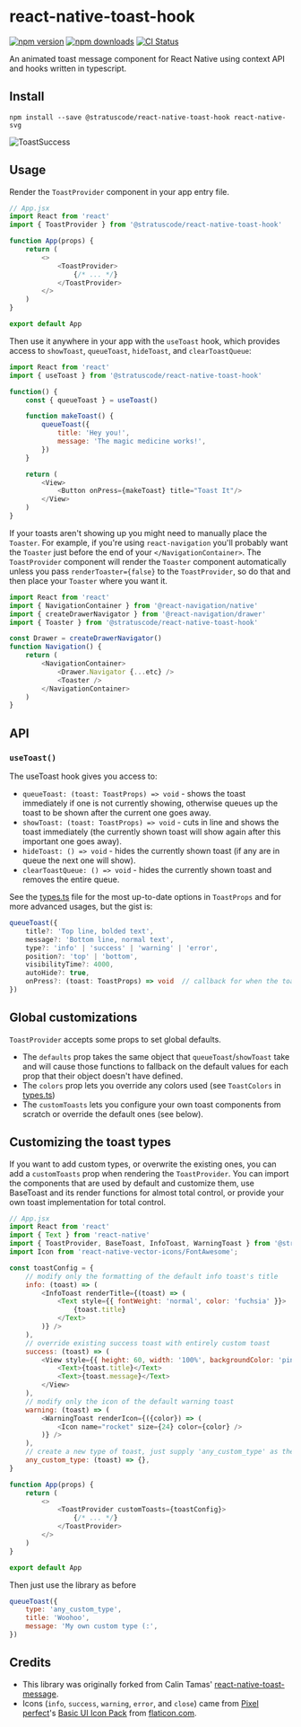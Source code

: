 # react-native-toast-hook

[![npm version](https://img.shields.io/npm/v/@stratuscode/react-native-toast-hook)](https://www.npmjs.com/package/@stratuscode/react-native-toast-hook)
[![npm downloads](https://img.shields.io/npm/dw/@stratuscode/react-native-toast-hook)](https://www.npmjs.com/package/@stratuscode/react-native-toast-hook)
[![CI Status](https://circleci.com/gh/StratusCode/react-native-toast-hook.svg?style=shield&circle-token=01a30b6f87dedaa5847bf3c85e6b333da11fc64f)](https://app.circleci.com/pipelines/github/StratusCode/react-native-toast-hook)

An animated toast message component for React Native using context API and hooks written in typescript.

## Install

```
npm install --save @stratuscode/react-native-toast-hook react-native-svg
```

![ToastSuccess](success-toast.gif)

## Usage

Render the `ToastProvider` component in your app entry file.

```js
// App.jsx
import React from 'react'
import { ToastProvider } from '@stratuscode/react-native-toast-hook'

function App(props) {
	return (
		<>
			<ToastProvider>
				{/* ... */}
			</ToastProvider>
		</>
	)
}

export default App
```

Then use it anywhere in your app with the `useToast` hook, which provides access to `showToast`, `queueToast`, `hideToast`, and `clearToastQueue`:

```js
import React from 'react'
import { useToast } from '@stratuscode/react-native-toast-hook'

function() {
	const { queueToast } = useToast()

	function makeToast() {
		queueToast({
			title: 'Hey you!',
			message: 'The magic medicine works!',
		})
	}

	return (
		<View>
			<Button onPress={makeToast} title="Toast It"/>
		</View>
	)
}
```

If your toasts aren't showing up you might need to manually place the `Toaster`. For example, if you're using `react-navigation` you'll probably want the `Toaster` just before the end of your `</NavigationContainer>`. The `ToastProvider` component will render the `Toaster` component automatically unless you pass `renderToaster={false}` to the `ToastProvider`, so do that and then place your `Toaster` where you want it.

```js
import React from 'react'
import { NavigationContainer } from '@react-navigation/native'
import { createDrawerNavigator } from '@react-navigation/drawer'
import { Toaster } from '@stratuscode/react-native-toast-hook'

const Drawer = createDrawerNavigator()
function Navigation() {
	return (
		<NavigationContainer>
			<Drawer.Navigator {...etc} />
			<Toaster />
		</NavigationContainer>
	)
}
```

## API

### `useToast()`

The useToast hook gives you access to:
- `queueToast: (toast: ToastProps) => void` - shows the toast immediately if one is not currently showing, otherwise queues up the toast to be shown after the current one goes away.
- `showToast: (toast: ToastProps) => void` - cuts in line and shows the toast immediately (the currently shown toast will show again after this important one goes away).
- `hideToast: () => void` - hides the currently shown toast (if any are in queue the next one will show).
- `clearToastQueue: () => void` - hides the currently shown toast and removes the entire queue.

See the [types.ts](https://github.com/StratusCode/react-native-toast-hook/blob/master/src/types/index.ts) file for the most up-to-date options in `ToastProps` and for more advanced usages, but the gist is:

```ts
queueToast({
	title?: 'Top line, bolded text',
	message?: 'Bottom line, normal text',
	type?: 'info' | 'success' | 'warning' | 'error',
	position?: 'top' | 'bottom',
	visibilityTime?: 4000,
	autoHide?: true,
	onPress?: (toast: ToastProps) => void  // callback for when the toast is pressed, e.g. to handle deep navigation
})
```

## Global customizations

`ToastProvider` accepts some props to set global defaults. 
- The `defaults` prop takes the same object that `queueToast`/`showToast` take and will cause those functions to fallback on the default values for each prop that their object doesn't have defined.
- The `colors` prop lets you override any colors used (see `ToastColors` in [types.ts](https://github.com/StratusCode/react-native-toast-hook/blob/master/src/types/index.ts))
- The `customToasts` lets you configure your own toast components from scratch or override the default ones (see below).

## Customizing the toast types

If you want to add custom types, or overwrite the existing ones, you can add a `customToasts` prop when rendering the `ToastProvider`. You can import the components that are used by default and customize them, use BaseToast and its render functions for almost total control, or provide your own toast implementation for total control.

```js
// App.jsx
import React from 'react'
import { Text } from 'react-native'
import { ToastProvider, BaseToast, InfoToast, WarningToast } from '@stratuscode/react-native-toast-hook'
import Icon from 'react-native-vector-icons/FontAwesome';

const toastConfig = {
	// modify only the formatting of the default info toast's title
	info: (toast) => (
		<InfoToast renderTitle={(toast) => (
			<Text style={{ fontWeight: 'normal', color: 'fuchsia' }}>
				{toast.title}
			</Text>
		)} />
	),
	// override existing success toast with entirely custom toast
	success: (toast) => (
		<View style={{ height: 60, width: '100%', backgroundColor: 'pink' }}>
			<Text>{toast.title}</Text>
			<Text>{toast.message}</Text>
		</View>
	),
	// modify only the icon of the default warning toast
	warning: (toast) => (
		<WarningToast renderIcon={({color}) => (
			<Icon name="rocket" size={24} color={color} />
		)} />
	),
	// create a new type of toast, just supply 'any_custom_type' as the `type` prop to `queueToast`/`showToast`
	any_custom_type: (toast) => {},
}

function App(props) {
	return (
		<>
			<ToastProvider customToasts={toastConfig}>
				{/* ... */}
			</ToastProvider>
		</>
	)
}

export default App
```

Then just use the library as before

```js
queueToast({
	type: 'any_custom_type',
	title: 'Woohoo',
	message: 'My own custom type (:',
})
```

## Credits

- This library was originally forked from Calin Tamas' [react-native-toast-message](https://github.com/calintamas/react-native-toast-message).
- Icons (`info`, `success`, `warning`, `error`, and `close`) came from [Pixel perfect](https://www.flaticon.com/authors/pixel-perfect)'s [Basic UI Icon Pack](https://www.flaticon.com/packs/basic-ui-4) from [flaticon.com](https://www.flaticon.com).
